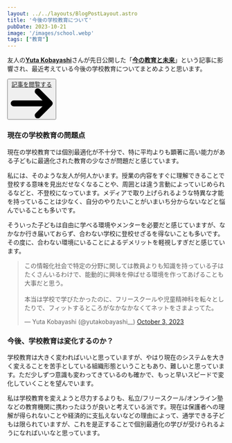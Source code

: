 ```yaml
---
layout: ../../layouts/BlogPostLayout.astro
title: '今後の学校教育について'
pubDate: 2023-10-21
image: '/images/school.webp'
tags: ["教育"]
---
```


友人の[**Yuta Kobayashi**](https://yutakobayashi.dev/)さんが先日公開した「[**今の教育と未来**](https://yutakobayashi.dev/blog/learning-over-education)」という記事に影響され、最近考えている今後の学校教育についてまとめようと思います。

<div class="flex justify-center mt-4">
    <button type="button" class="text-gray-900 bg-white border border-gray-200 hover:bg-gray-100 hover:text-gray-900 focus:z-10 focus:ring-4 focus:ring-gray-200 dark:focus:ring-gray-700 dark:bg-gray-800 dark:text-gray-200 dark:border-gray-600 dark:hover:text-white dark:hover:bg-gray-700 font-bold rounded-lg text-sm px-5 py-2.5 text-center inline-flex items-center dark:bg-blue-600 dark:hover:bg-blue-700 dark:focus:ring-blue-800">
        <a href="https://yutakobayashi.dev/blog/learning-over-education">記事を閲覧する</a>
        <svg class="w-3.5 h-3.5 ml-2" aria-hidden="true" xmlns="http://www.w3.org/2000/svg" fill="none" viewBox="0 0 14 10">
            <path stroke="currentColor" stroke-linecap="round" stroke-linejoin="round" stroke-width="2" d="M1 5h12m0 0L9 1m4 4L9 9"/>
        </svg>
    </button>
</div>    

### 現在の学校教育の問題点

現在の学校教育では個別最適化が不十分で、特に平均よりも顕著に高い能力がある子どもに最適化された教育の少なさが問題だと感じています。

私には、そのような友人が何人かいます。授業の内容をすぐに理解できることで登校する意味を見出だせなくなることや、周囲とは違う言動によっていじめられるなどと、不登校になっています。メディアで取り上げられるような特異な才能を持っていることは少なく、自分のやりたいことがいまいち分からないなどと悩んでいることも多いです。

そういった子どもは自由に学べる環境やメンターを必要だと感じていますが、なかなか行き届いておらず、合わない学校に登校せざるを得ないことも多いです。その度に、合わない環境にいることによるデメリットを軽視しすぎだと感じています。

<blockquote class="twitter-tweet"><p lang="ja" dir="ltr">この情報化社会で特定の分野に関しては教員よりも知識を持っている子はたくさんいるわけで、能動的に興味を伸ばせる環境を作ってあげることも大事だと思う。<br><br>本当は学校で学びたかったのに、フリースクールや児童精神科を転々としたりで、フィットするところがなかなかなくてネットをさまよってた。</p>&mdash; Yuta Kobayashi (@yutakobayashi__) <a href="https://twitter.com/yutakobayashi__/status/1709317064115327084?ref_src=twsrc%5Etfw">October 3, 2023</a></blockquote> <script async src="https://platform.twitter.com/widgets.js" charset="utf-8"></script>

### 今後、学校教育は変化するのか？

学校教育は大きく変わればいいと思っていますが、やはり現在のシステムを大きく変えることを苦手としている組織形態ということもあり、難しいと思っています。ただ少しずつ意識も変わってきているのも確かで、もっと早いスピードで変化していくことを望んでいます。

私は学校教育を変えようと尽力するよりも、私立/フリースクール/オンライン塾などの教育機関に携わったほうが良いと考えている派です。現在は保護者への理解が得られないことや経済的に支払えないなどの理由によって、通学できる子どもは限られていますが、これを是正することで個別最適化の学びが受けられるようになればいいなと思っています。
